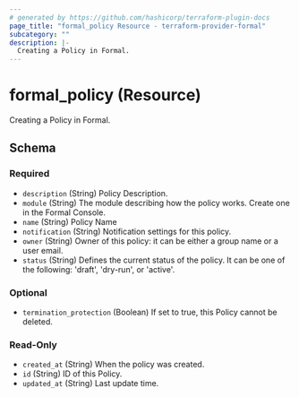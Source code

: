 ```yaml
---
# generated by https://github.com/hashicorp/terraform-plugin-docs
page_title: "formal_policy Resource - terraform-provider-formal"
subcategory: ""
description: |-
  Creating a Policy in Formal.
---
```


# formal_policy (Resource)

Creating a Policy in Formal.



<!-- schema generated by tfplugindocs -->
## Schema

### Required

- `description` (String) Policy Description.
- `module` (String) The module describing how the policy works. Create one in the Formal Console.
- `name` (String) Policy Name
- `notification` (String) Notification settings for this policy.
- `owner` (String) Owner of this policy: it can be either a group name or a user email.
- `status` (String) Defines the current status of the policy. It can be one of the following: 'draft', 'dry-run', or 'active'.

### Optional

- `termination_protection` (Boolean) If set to true, this Policy cannot be deleted.

### Read-Only

- `created_at` (String) When the policy was created.
- `id` (String) ID of this Policy.
- `updated_at` (String) Last update time.

